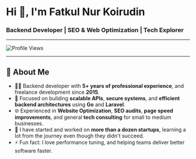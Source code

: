 # Hi 👋, I'm Fatkul Nur Koirudin

### Backend Developer | SEO & Web Optimization | Tech Explorer

---

![Profile Views](https://komarev.com/ghpvc/?username=fatkulnurk&label=Profile%20views&color=0e75b6&style=flat)

---

## 🚀 About Me

- 👨‍💻 Backend developer with **5+ years of professional experience**, and freelance development since **2015**.  
- 🧠 Focused on building **scalable APIs**, **secure systems**, and **efficient backend architectures** using **Go** and **Laravel**.  
- 🌐 Experienced in **Website Optimization**, **SEO audits**, **page speed improvements**, and general **tech consulting** for small to medium businesses.  
- 🚀 I have started and worked on **more than a dozen startups**, learning a lot from the journey even though they didn't succeed.  
- ⚡ Fun fact: I love performance tuning, and helping teams deliver better software faster.
